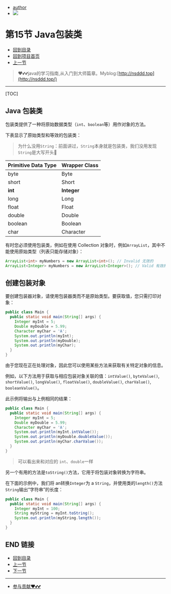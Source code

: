+ [author](https://github.com/3293172751)
+ <a href="https://github.com/3293172751" target="_blank"><img src="https://img.shields.io/badge/Github-xiongxinwei-inactive?style=social&logo=github"></a></p>

# 第15节 Java包装类

+ [回到目录](../README.md)
+ [回到项目首页](../../README.md)
+ [上一节](14.md)
> ❤️💕💕java的学习指南,从入门到大师篇章。Myblog:[http://nsddd.top](http://nsddd.top/)
---
[TOC]

## Java 包装类

包装类提供了一种将原始数据类型（`int`、`boolean`等）用作对象的方法。

下表显示了原始类型和等效的包装类：

> 为什么没用`String`：前面讲过，`String`本身就是包装类，我们没用发现`String`是大写开头🐎

| Primitive Data Type | Wrapper Class |
| :------------------ | :------------ |
| byte                | Byte          |
| short               | Short         |
| **int**             | **Integer**   |
| long                | Long          |
| float               | Float         |
| double              | Double        |
| boolean             | Boolean       |
| char                | Character     |

有时您必须使用包装类，例如在使用 Collection 对象时，例如`ArrayList`，其中不能使用原始类型（列表只能存储对象）：

```java
ArrayList<int> myNumbers = new ArrayList<int>(); // Invalid 无效的
ArrayList<Integer> myNumbers = new ArrayList<Integer>(); // Valid 有效的
```



## 创建包装对象

要创建包装器对象，请使用包装器类而不是原始类型。要获取值，您只需打印对象：

```java
public class Main {
  public static void main(String[] args) {
    Integer myInt = 5;
    Double myDouble = 5.99;
    Character myChar = 'A';
    System.out.println(myInt);
    System.out.println(myDouble);
    System.out.println(myChar);
  }
}
```

由于您现在正在处理对象，因此您可以使用某些方法来获取有关特定对象的信息。

例如，以下方法用于获取与相应包装对象关联的值：`intValue()`, `byteValue()`, `shortValue()`, `longValue()`, `floatValue()`, `doubleValue()`, `charValue()`, `booleanValue()`。

此示例将输出与上例相同的结果：

```java
public class Main {
  public static void main(String[] args) {
    Integer myInt = 5;
    Double myDouble = 5.99;
    Character myChar = 'A';
    System.out.println(myInt.intValue());
    System.out.println(myDouble.doubleValue());
    System.out.println(myChar.charValue());
  }
}
```

> 可以看出来和对应的 `int`、`double`一样

另一个有用的方法是`toString()`方法，它用于将包装对象转换为字符串。

在下面的示例中，我们将 an转换`Integer`为 a `String`，并使用类的`length()`方法`String`输出“字符串”的长度：

```java
public class Main {
  public static void main(String[] args) {
    Integer myInt = 100;
    String myString = myInt.toString();
    System.out.println(myString.length());
  }
}
```



## END 链接
+ [回到目录](../README.md)
+ [上一节](14.md)
+ [下一节](16.md)
---
+ [参与贡献❤️💕💕](https://github.com/3293172751/Block_Chain/blob/master/Git/git-contributor.md)